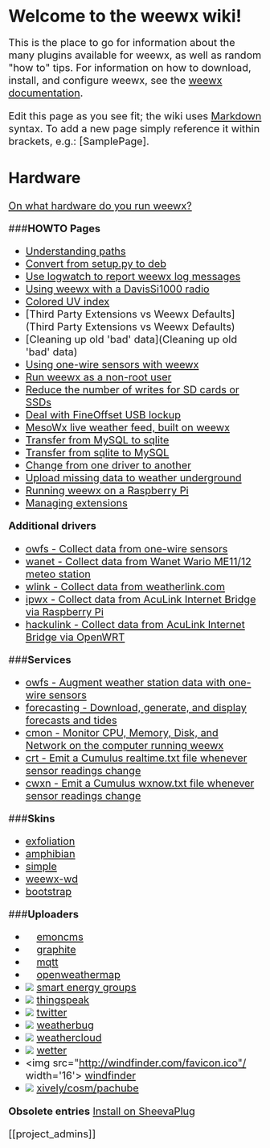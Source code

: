 # <big><strong>Welcome to the weewx wiki!</strong><big>

This is the place to go for information about the many plugins available for weewx, as well as random "how to" tips. For information on how to download, install, and configure weewx, see the [weewx documentation](http://www.weewx.com/docs.html). 

Edit this page as you see fit; the wiki uses [Markdown](https://sourceforge.net/p/weewx/wiki/markdown_syntax/) syntax. To add a new page simply reference it within brackets, e.g.: [SamplePage].

## <strong>Hardware</strong>
[On what hardware do you run weewx?](hardware)

###<strong>HOWTO Pages</strong>
* [Understanding paths](paths)
* [Convert from setup.py to deb](How%20to%20convert%20from%20setup.py%20install%20to%20debian%20install)
* [Use logwatch to report weewx log messages](logwatch)
* [Using weewx with a DavisSi1000 radio](davissi1000)
* [Colored UV index](Colored%20UV%20index)
* [Third Party Extensions vs Weewx Defaults](Third Party Extensions vs Weewx Defaults)
* [Cleaning up old 'bad' data](Cleaning up old 'bad' data)
* [Using one-wire sensors with weewx](onewire)
* [Run weewx as a non-root user](nonroot)
* [Reduce the number of writes for SD cards or SSDs](minwrite)
* [Deal with FineOffset USB lockup](folockup)
* [MesoWx live weather feed, built on weewx](https://bitbucket.org/lirpa/mesowx)
* [Transfer from MySQL to sqlite](Transfer%20from%20MySQL%20to%20sqlite/)
* [Transfer from sqlite to MySQL](Transfer%20from%20sqlite%20to%20MySQL)
* [Change from one driver to another](changedriver)
* [Upload missing data to weather underground](http://www.weewx.com/wunderfixer/)
* [Running weewx on a Raspberry Pi](Raspberry%20Pi)
* [Managing extensions](extensions)

<strong>Additional drivers</strong>
* [owfs - Collect data from one-wire sensors](owfs)
* [wanet - Collect data from Wanet Wario ME11/12 meteo station](https://sourceforge.net/projects/wariome11)
* [wlink - Collect data from weatherlink.com](wlink)
* [ipwx - Collect data from AcuLink Internet Bridge via Raspberry Pi](http://nincehelser.com/ipwx/)
* [hackulink - Collect data from AcuLink Internet Bridge via OpenWRT](http://geekfun.com/hackulink/)

###<strong>Services</strong>
* [owfs - Augment weather station data with one-wire sensors](owfss)
* [forecasting - Download, generate, and display forecasts and tides](forecasting)
* [cmon - Monitor CPU, Memory, Disk, and Network on the computer running weewx](monitor)
* [crt - Emit a Cumulus realtime.txt file whenever sensor readings change](crt)
* [cwxn - Emit a Cumulus wxnow.txt file whenever sensor readings change](cwxn)

###<strong>Skins</strong>
* [exfoliation](exfoliation)
* [amphibian](amphibian)
* [simple](simple)
* [weewx-wd](WEEWX-WD)
* [bootstrap](Bootstrap)

###<strong>Uploaders</strong>
* <img src="http://emoncms.org/Theme/emoncms-logo.png" width='16'/> [emoncms](emoncms)
* <img src="http://graphite.readthedocs.org/favicon.ico" width='16'/> [graphite](https://github.com/ampledata/weewx_graphite)
* <img src="http://mqtt.org/favicon.ico" width='16'/> [mqtt](mqtt)
* <img src="http://openweathermap.org/themes/demo/assets/vendor/owm/images/OWM_logo32_32.png" width='16'/> [openweathermap](openweathermap)
* <img src="http://smartenergygroups.com/favicon.ico"/> [smart energy groups](seg)
* <img src="http://thingspeak.com/favicon.ico"/> [thingspeak](thingspeak)
* <img src="http://twitter.com/favicon.ico"/> [twitter](twitter)
* <img src="http://weatherbug.com/favicon.ico"/> [weatherbug](weatherbug)
* <img src="http://weathercloud.net/favicon.ico"/> [weathercloud](weathercloud)
* <img src="http://wetter.com/favicon.ico"/> [wetter](wetter)
* <img src="http://windfinder.com/favicon.ico"/ width='16'> [windfinder](windfinder)
* <img src="http://xively.com/favicon.ico"/> [xively/cosm/pachube](cosm)

<strong>Obsolete entries</strong>
[Install on SheevaPlug](Notes%20on%20porting%20weewx%20to%20the%20SheevaPlug)

[[project_admins]]
